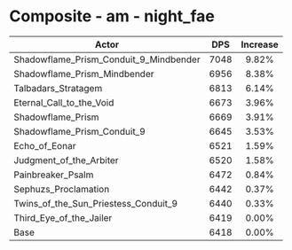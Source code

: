 # Composite - am - night_fae
| Actor | DPS | Increase |
|---|:---:|:---:|
|Shadowflame_Prism_Conduit_9_Mindbender|7048|9.82%|
|Shadowflame_Prism_Mindbender|6956|8.38%|
|Talbadars_Stratagem|6813|6.14%|
|Eternal_Call_to_the_Void|6673|3.96%|
|Shadowflame_Prism|6669|3.91%|
|Shadowflame_Prism_Conduit_9|6645|3.53%|
|Echo_of_Eonar|6521|1.59%|
|Judgment_of_the_Arbiter|6520|1.58%|
|Painbreaker_Psalm|6472|0.84%|
|Sephuzs_Proclamation|6442|0.37%|
|Twins_of_the_Sun_Priestess_Conduit_9|6440|0.33%|
|Third_Eye_of_the_Jailer|6419|0.00%|
|Base|6418|0.00%|

